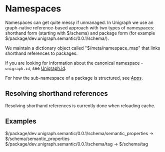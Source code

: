 # Namespaces

Namespaces can get quite messy if unmanaged. In Unigraph we use an graph-native reference-based approach with two types of namespaces: shorthand form (starting with $/schema) and package form (for example $/package/dev.unigraph.semantic/0.0.1/schema/).

We maintain a dictionary object called "$/meta/namespace_map" that links shorthand references to packages.

If you are looking for information about the canonical namespace - `unigraph.id`, see [Unigraph.id](./unigraph_id.md).

For how the sub-namespace of a package is structured, see [Apps](./apps.md).

## Resolving shorthand references

Resolving shorthand references is currently done when reloading cache.

## Examples
$/package/dev.unigraph.semantic/0.0.1/schema/semantic_properties -> $/schema/semantic_properties
$/package/dev.unigraph.semantic/0.0.1/schema/tag -> $/schema/tag